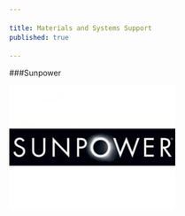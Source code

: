 ```yaml
---

title: Materials and Systems Support
published: true

---
```




###Sunpower

<a href="http://us.sunpowercorp.com/">![Sunpower](sunpower.jpg)</a>



